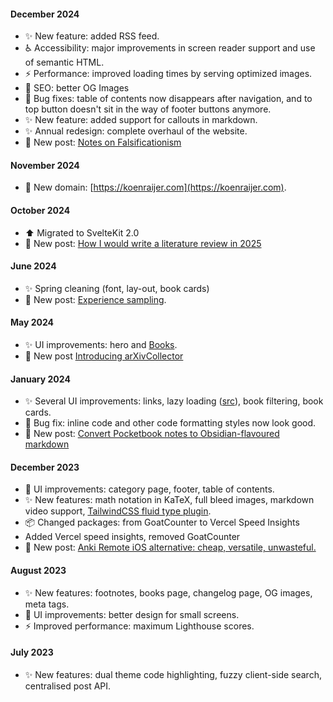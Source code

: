 #### December 2024
- ✨ New feature: added RSS feed.
- ♿️ Accessibility: major improvements in screen reader support and use of semantic HTML.
- ⚡️ Performance: improved loading times by serving optimized images. 
- 🔎 SEO: better OG Images
- 🐞 Bug fixes: table of contents now disappears after navigation, and to top button doesn't sit in the way of footer buttons anymore.
- ✨ New feature: added support for callouts in markdown.
- ✨ Annual redesign: complete overhaul of the website.
- 📝 New post: [Notes on Falsificationism](/falsificationism)

#### November 2024
- 📍 New domain: [https://koenraijer.com](https://koenraijer.com).

#### October 2024
- ⬆️ Migrated to SvelteKit 2.0
- 📝 New post: [How I would write a literature review in 2025](/literature-review)

#### June 2024
- ✨ Spring cleaning (font, lay-out, book cards)
- 📝 New post: [Experience sampling](/experience-sampling).

#### May 2024
- ✨ UI improvements: hero and [Books](/books).
- 📝 New post [Introducing arXivCollector](arxivcollector)

#### January 2024
- ✨ Several UI improvements: links, lazy loading ([src](https://alex-schnabl.medium.com/lazy-loading-images-and-components-in-svelte-and-sveltekit-using-typescript-6a8443bb9479)), book filtering, book cards.
- 🐞 Bug fix: inline code and other code formatting styles now look good.
- 📝 New post: [Convert Pocketbook notes to Obsidian-flavoured markdown](/pocketbook-html-to-obsidian-md)

#### December 2023
- 💄 UI improvements: category page, footer, table of contents.
- ✨ New features: math notation in KaTeX, full bleed images, markdown video support, [TailwindCSS fluid type plugin](https://davidhellmann.com/blog/development/tailwindcss-fluid-type-plugin). 
- 📦 Changed packages: from GoatCounter to Vercel Speed Insights
- Added Vercel speed insights, removed GoatCounter
- 📝 New post: [Anki Remote iOS alternative: cheap, versatile, unwasteful.](/anki-remote)

#### August 2023
- ✨ New features: footnotes, books page, changelog page, OG images, meta tags. 
- 💄 UI improvements: better design for small screens. 
- ⚡️ Improved performance: maximum Lighthouse scores. 

#### July 2023
- ✨ New features: dual theme code highlighting, fuzzy client-side search, centralised post API. 
